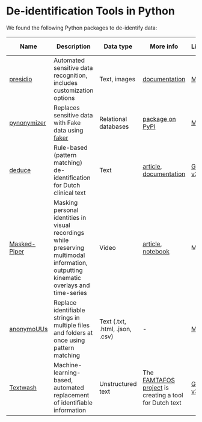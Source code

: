 # De-identification Tools in Python

We found the following Python packages to de-identify data:

| Name | Description | Data type  | More info | License | Maintenance | GitHub stars |
|---|---|---|---|---|---|---| 
| [presidio](https://github.com/microsoft/presidio) | Automated sensitive data recognition, includes customization options | Text, images | [documentation](https://microsoft.github.io/presidio/) | [MIT](https://github.com/microsoft/presidio/blob/main/LICENSE) | Active | 1000+
| [pynonymizer](https://github.com/rwnx/pynonymizer) | Replaces sensitive data with Fake data using [faker](https://github.com/joke2k/faker) | Relational databases | [package on PyPI](https://pypi.org/project/pynonymizer/https://pypi.org/project/pynonymizer/) | [MIT](https://github.com/rwnx/pynonymizer/blob/master/LICENSE) | Active | 10-100
| [deduce](https://github.com/vmenger/deduce) | Rule-based (pattern matching) de-identification for Dutch clinical text | Text | [article](https://doi.org/10.1016/j.tele.2017.08.002), [documentation](https://deduce.readthedocs.io/en/latest/index.html) | [GPL-v3](https://github.com/vmenger/deduce/blob/main/LICENSE.md) | Active | 10-100
| [Masked-Piper](https://github.com/WimPouw/TowardsMultimodalOpenScience) | Masking personal identities in visual recordings while preserving multimodal information, outputting kinematic overlays and time-series | Video | [article](https://doi.org/10.1016/j.softx.2022.101236), [notebook](https://wimpouw.github.io/TowardsMultimodalOpenScience/Index) | MIT | Active | 0-10
| [anonymoUUs](https://github.com/UtrechtUniversity/anonymouus) | Replace identifiable strings in multiple files and folders at once using pattern matching | Text (.txt, .html, .json, .csv) | - | [MIT](https://github.com/UtrechtUniversity/anonymouus/blob/main/LICENSE.md) | Active | 0-10
| [Textwash](https://github.com/maximilianmozes/textwash) | Machine-learning-based, automated replacement of identifiable information | Unstructured text | The [FAMTAFOS project](https://www.nwo.nl/en/projects/203001143) is creating a tool for Dutch text | [GPL-v3](https://github.com/maximilianmozes/textwash/blob/main/LICENSE) | Active | 0-10 |
